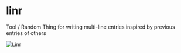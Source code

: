 # linr
Tool / Random Thing for writing multi-line entries inspired by previous entries of others

![Linr](http://i.imgur.com/BdFsiGV.png)
